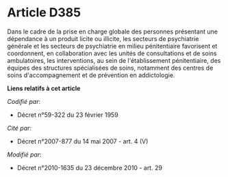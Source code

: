 # Article D385

Dans le cadre de la prise en charge globale des personnes présentant une dépendance à un produit licite ou illicite, les
secteurs de psychiatrie générale et les secteurs de psychiatrie en milieu pénitentiaire favorisent et coordonnent, en
collaboration avec les unités de consultations et de soins ambulatoires, les interventions, au sein de l'établissement
pénitentiaire, des équipes des structures spécialisées de soins, notamment des centres de soins d'accompagnement et de
prévention en addictologie.

**Liens relatifs à cet article**

_Codifié par_:

  - Décret n°59-322 du 23 février 1959

_Cité par_:

  - Décret n°2007-877 du 14 mai 2007 - art. 4 (V)

_Modifié par_:

  - Décret n°2010-1635 du 23 décembre 2010 - art. 29
